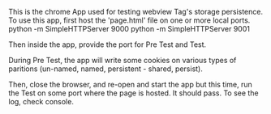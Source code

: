 This is the chrome App used for testing webview Tag's storage persistence. To
use this app, first host the 'page.html' file on one or more local ports.
  python -m SimpleHTTPServer 9000
  python -m SimpleHTTPServer 9001

Then inside the app, provide the port for Pre Test and Test.

During Pre Test, the app will write some cookies on various types of paritions
(un-named, named, persistent - shared, persist).

Then, close the browser, and re-open and start the app but this time, run the
Test on some port where the page is hosted. It should pass. To see the log,
check console.
